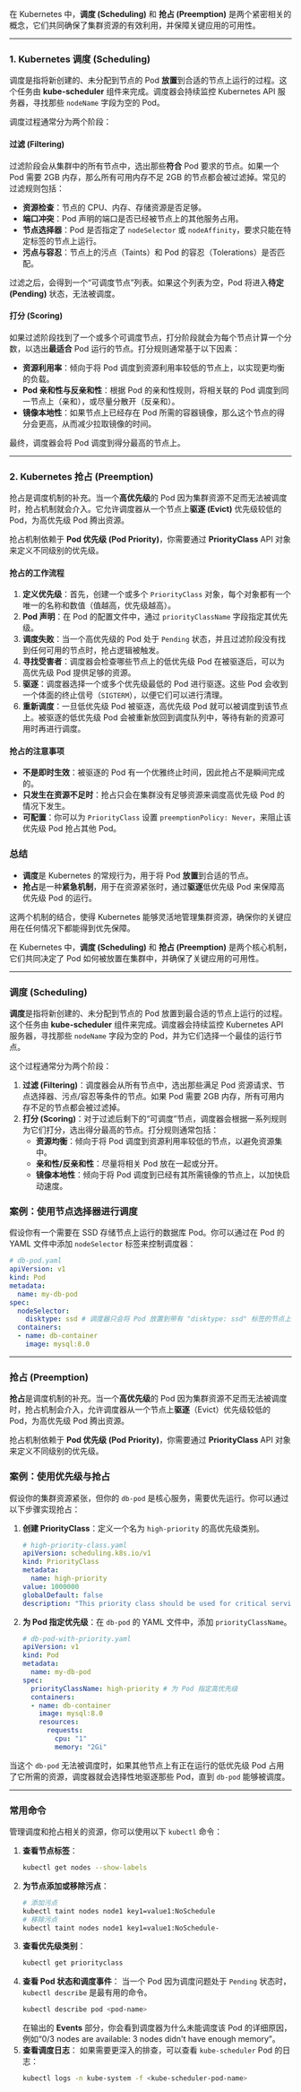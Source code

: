 在 Kubernetes 中，**调度 (Scheduling)** 和 **抢占 (Preemption)** 是两个紧密相关的概念，它们共同确保了集群资源的有效利用，并保障关键应用的可用性。

---

### 1. Kubernetes 调度 (Scheduling)

调度是指将新创建的、未分配到节点的 Pod **放置**到合适的节点上运行的过程。这个任务由 **kube-scheduler** 组件来完成。调度器会持续监控 Kubernetes API 服务器，寻找那些 `nodeName` 字段为空的 Pod。

调度过程通常分为两个阶段：

#### 过滤 (Filtering)

过滤阶段会从集群中的所有节点中，选出那些**符合** Pod 要求的节点。如果一个 Pod 需要 2GB 内存，那么所有可用内存不足 2GB 的节点都会被过滤掉。常见的过滤规则包括：

* **资源检查**：节点的 CPU、内存、存储资源是否足够。
* **端口冲突**：Pod 声明的端口是否已经被节点上的其他服务占用。
* **节点选择器**：Pod 是否指定了 `nodeSelector` 或 `nodeAffinity`，要求只能在特定标签的节点上运行。
* **污点与容忍**：节点上的污点（Taints）和 Pod 的容忍（Tolerations）是否匹配。

过滤之后，会得到一个“可调度节点”列表。如果这个列表为空，Pod 将进入**待定 (Pending)** 状态，无法被调度。

#### 打分 (Scoring)

如果过滤阶段找到了一个或多个可调度节点，打分阶段就会为每个节点计算一个分数，以选出**最适合** Pod 运行的节点。打分规则通常基于以下因素：

* **资源利用率**：倾向于将 Pod 调度到资源利用率较低的节点上，以实现更均衡的负载。
* **Pod 亲和性与反亲和性**：根据 Pod 的亲和性规则，将相关联的 Pod 调度到同一节点上（亲和），或尽量分散开（反亲和）。
* **镜像本地性**：如果节点上已经存在 Pod 所需的容器镜像，那么这个节点的得分会更高，从而减少拉取镜像的时间。

最终，调度器会将 Pod 调度到得分最高的节点上。

---

### 2. Kubernetes 抢占 (Preemption)

抢占是调度机制的补充。当一个**高优先级**的 Pod 因为集群资源不足而无法被调度时，抢占机制就会介入。它允许调度器从一个节点上**驱逐 (Evict)** 优先级较低的 Pod，为高优先级 Pod 腾出资源。

抢占机制依赖于 **Pod 优先级 (Pod Priority)**，你需要通过 **PriorityClass** API 对象来定义不同级别的优先级。

#### 抢占的工作流程

1.  **定义优先级**：首先，创建一个或多个 `PriorityClass` 对象，每个对象都有一个唯一的名称和数值（值越高，优先级越高）。
2.  **Pod 声明**：在 Pod 的配置文件中，通过 `priorityClassName` 字段指定其优先级。
3.  **调度失败**：当一个高优先级的 Pod 处于 `Pending` 状态，并且过滤阶段没有找到任何可用的节点时，抢占逻辑被触发。
4.  **寻找受害者**：调度器会检查哪些节点上的低优先级 Pod 在被驱逐后，可以为高优先级 Pod 提供足够的资源。
5.  **驱逐**：调度器选择一个或多个优先级最低的 Pod 进行驱逐。这些 Pod 会收到一个体面的终止信号（`SIGTERM`），以便它们可以进行清理。
6.  **重新调度**：一旦低优先级 Pod 被驱逐，高优先级 Pod 就可以被调度到该节点上。被驱逐的低优先级 Pod 会被重新放回到调度队列中，等待有新的资源可用时再进行调度。

#### 抢占的注意事项

* **不是即时生效**：被驱逐的 Pod 有一个优雅终止时间，因此抢占不是瞬间完成的。
* **只发生在资源不足时**：抢占只会在集群没有足够资源来调度高优先级 Pod 的情况下发生。
* **可配置**：你可以为 `PriorityClass` 设置 `preemptionPolicy: Never`，来阻止该优先级 Pod 抢占其他 Pod。

### 总结

* **调度**是 Kubernetes 的常规行为，用于将 Pod **放置**到合适的节点。
* **抢占**是一种**紧急机制**，用于在资源紧张时，通过**驱逐**低优先级 Pod 来保障高优先级 Pod 的运行。

这两个机制的结合，使得 Kubernetes 能够灵活地管理集群资源，确保你的关键应用在任何情况下都能得到优先保障。


在 Kubernetes 中，**调度 (Scheduling)** 和 **抢占 (Preemption)** 是两个核心机制，它们共同决定了 Pod 如何被放置在集群中，并确保了关键应用的可用性。

-----

### 调度 (Scheduling)

**调度**是指将新创建的、未分配到节点的 Pod 放置到最合适的节点上运行的过程。这个任务由 **kube-scheduler** 组件来完成。调度器会持续监控 Kubernetes API 服务器，寻找那些 `nodeName` 字段为空的 Pod，并为它们选择一个最佳的运行节点。

这个过程通常分为两个阶段：

1.  **过滤 (Filtering)**：调度器会从所有节点中，选出那些满足 Pod 资源请求、节点选择器、污点/容忍等条件的节点。如果 Pod 需要 2GB 内存，所有可用内存不足的节点都会被过滤掉。
2.  **打分 (Scoring)**：对于过滤后剩下的“可调度”节点，调度器会根据一系列规则为它们打分，选出得分最高的节点。打分规则通常包括：
      * **资源均衡**：倾向于将 Pod 调度到资源利用率较低的节点，以避免资源集中。
      * **亲和性/反亲和性**：尽量将相关 Pod 放在一起或分开。
      * **镜像本地性**：倾向于将 Pod 调度到已经有其所需镜像的节点上，以加快启动速度。

### 案例：使用节点选择器进行调度

假设你有一个需要在 SSD 存储节点上运行的数据库 Pod。你可以通过在 Pod 的 YAML 文件中添加 `nodeSelector` 标签来控制调度器：

```yaml
# db-pod.yaml
apiVersion: v1
kind: Pod
metadata:
  name: my-db-pod
spec:
  nodeSelector:
    disktype: ssd # 调度器只会将 Pod 放置到带有 "disktype: ssd" 标签的节点上
  containers:
  - name: db-container
    image: mysql:8.0
```

-----

### 抢占 (Preemption)

**抢占**是调度机制的补充。当一个**高优先级**的 Pod 因为集群资源不足而无法被调度时，抢占机制会介入，允许调度器从一个节点上**驱逐**（Evict）优先级较低的 Pod，为高优先级 Pod 腾出资源。

抢占机制依赖于 **Pod 优先级 (Pod Priority)**，你需要通过 **PriorityClass** API 对象来定义不同级别的优先级。

### 案例：使用优先级与抢占

假设你的集群资源紧张，但你的 `db-pod` 是核心服务，需要优先运行。你可以通过以下步骤实现抢占：

1.  **创建 PriorityClass**：定义一个名为 `high-priority` 的高优先级类别。
    ```yaml
    # high-priority-class.yaml
    apiVersion: scheduling.k8s.io/v1
    kind: PriorityClass
    metadata:
      name: high-priority
    value: 1000000
    globalDefault: false
    description: "This priority class should be used for critical services."
    ```
2.  **为 Pod 指定优先级**：在 `db-pod` 的 YAML 文件中，添加 `priorityClassName`。
    ```yaml
    # db-pod-with-priority.yaml
    apiVersion: v1
    kind: Pod
    metadata:
      name: my-db-pod
    spec:
      priorityClassName: high-priority # 为 Pod 指定高优先级
      containers:
      - name: db-container
        image: mysql:8.0
        resources:
          requests:
            cpu: "1"
            memory: "2Gi"
    ```

当这个 `db-pod` 无法被调度时，如果其他节点上有正在运行的低优先级 Pod 占用了它所需的资源，调度器就会选择性地驱逐那些 Pod，直到 `db-pod` 能够被调度。

-----

### 常用命令

管理调度和抢占相关的资源，你可以使用以下 `kubectl` 命令：

1.  **查看节点标签**：
    ```bash
    kubectl get nodes --show-labels
    ```
2.  **为节点添加或移除污点**：
    ```bash
    # 添加污点
    kubectl taint nodes node1 key1=value1:NoSchedule
    # 移除污点
    kubectl taint nodes node1 key1=value1:NoSchedule-
    ```
3.  **查看优先级类别**：
    ```bash
    kubectl get priorityclass
    ```
4.  **查看 Pod 状态和调度事件**：
    当一个 Pod 因为调度问题处于 `Pending` 状态时，`kubectl describe` 是最有用的命令。
    ```bash
    kubectl describe pod <pod-name>
    ```
    在输出的 **Events** 部分，你会看到调度器为什么未能调度该 Pod 的详细原因，例如“0/3 nodes are available: 3 nodes didn't have enough memory”。
5.  **查看调度日志**：
    如果需要更深入的排查，可以查看 `kube-scheduler` Pod 的日志：
    ```bash
    kubectl logs -n kube-system -f <kube-scheduler-pod-name>
    ```